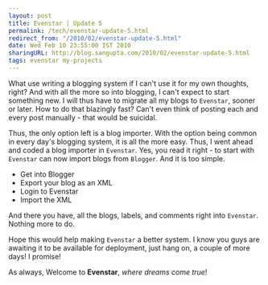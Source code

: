 ```yaml
---
layout: post
title: Evenstar | Update 5
permalink: /tech/evenstar-update-5.html
redirect_from: "/2010/02/evenstar-update-5.html"
date: Wed Feb 10 23:55:00 IST 2010
sharingURL: http://blog.sangupta.com/2010/02/evenstar-update-5.html
tags: evenstar my-projects
---
```


What use writing a blogging system if I can't use it for my own thoughts, right? And 
with all the more so into blogging, I can't expect to start something new. I will thus 
have to migrate all my blogs to `Evenstar`, sooner or later. How to do that blazingly 
fast? Can't even think of posting each and every post manually - that would be suicidal.

<!-- break here -->

Thus, the only option left is a blog importer. With the option being common in every 
day's blogging system, it is all the more easy. Thus, I went ahead and coded a blog 
importer in `Evenstar`. Yes, you read it right - to start with `Evenstar` can now import 
blogs from `Blogger`. And it is too simple. 

* Get into Blogger
* Export your blog as an XML
* Login to Evenstar
* Import the XML

And there you have, all the blogs, labels, and comments right into `Evenstar`. Nothing more to do.

Hope this would help making `Evenstar` a better system. I know you guys are awaiting it to be 
available for deployment, just hang on, a couple of more days! I promise!

As always, Welcome to **Evenstar**, <i>where dreams come true</i>!
